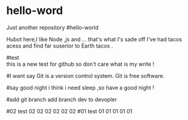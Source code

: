 # hello-word
Just another repository
#hello-world

Hubot  here,I  like Node ,js and ... that's  what I's sade off 
I've had tacos acess and find far suserior to Earth tacos .

#test  
this is a new test for github
so don't care what  is my write !

#I want say 
Git is a version control system.
Git is free software.

#say good night 
i think i need sleep ,so have a  good night !

#add git branch 
add branch dev to devopler

#02 test
02 02 02 02 02 02 
#01 test 
01 01 01 01 01
